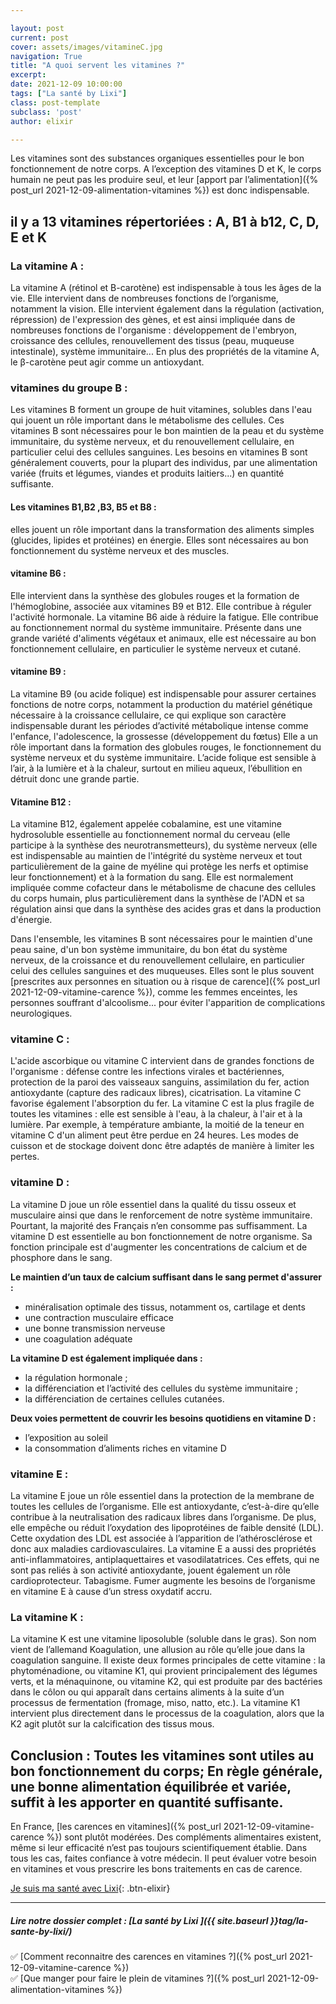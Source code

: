 ```yaml
---

layout: post
current: post
cover: assets/images/vitamineC.jpg
navigation: True
title: "A quoi servent les vitamines ?"
excerpt: 
date: 2021-12-09 10:00:00
tags: ["La santé by Lixi"]
class: post-template
subclass: 'post'
author: elixir

---
```


Les vitamines sont des substances organiques essentielles pour le bon fonctionnement de notre corps. A l’exception des vitamines D et K, le corps humain ne peut pas les produire seul, et leur [apport par l’alimentation]({% post_url 2021-12-09-alimentation-vitamines %})  est donc indispensable. 

## il y a 13 vitamines répertoriées : A, B1 à b12, C, D, E et K

### La vitamine A : 
La vitamine A (rétinol et B-carotène) est indispensable à tous les âges de la vie. Elle intervient dans de nombreuses fonctions de l’organisme, notamment la vision. Elle intervient également dans la régulation (activation, répression) de l'expression des gènes, et est ainsi impliquée dans de nombreuses fonctions de l'organisme : développement de l'embryon, croissance des cellules, renouvellement des tissus (peau, muqueuse intestinale), système immunitaire... En plus des propriétés de la vitamine A, le β-carotène peut agir comme un antioxydant.

### vitamines du groupe B  : 
Les vitamines B forment un groupe de huit vitamines, solubles dans l'eau qui jouent un rôle important dans le métabolisme des cellules.
Ces vitamines B sont nécessaires pour le bon maintien de la peau et du système immunitaire, du système nerveux, et du renouvellement cellulaire, en particulier celui des cellules sanguines.
Les besoins en vitamines B sont généralement couverts, pour la plupart des individus, par une alimentation variée (fruits et légumes, viandes et produits laitiers...) en quantité suffisante.
 
#### Les vitamines B1,B2 ,B3, B5 et B8  : 
elles jouent un rôle important dans la transformation des aliments simples (glucides, lipides et protéines) en énergie. Elles sont nécessaires au bon fonctionnement du système nerveux et des muscles.

#### vitamine B6 : 
Elle intervient dans la synthèse des globules rouges et la formation de l'hémoglobine, associée aux vitamines B9 et B12. Elle contribue à réguler l'activité hormonale. La vitamine B6 aide à réduire la fatigue. Elle contribue au fonctionnement normal du système immunitaire. Présente dans une grande variété d'aliments végétaux et animaux, elle est nécessaire au bon fonctionnement cellulaire, en particulier le système nerveux et cutané.
 
#### vitamine B9  : 
La vitamine B9 (ou acide folique) est indispensable pour assurer certaines fonctions de notre corps, notamment la production du matériel génétique nécessaire à la croissance cellulaire, ce qui explique son caractère indispensable durant les périodes d’activité métabolique intense comme l'enfance, l'adolescence, la grossesse (développement du fœtus) Elle a un rôle important dans la formation des globules rouges, le fonctionnement du système nerveux et du système immunitaire.
L’acide folique est sensible à l’air, à la lumière et à la chaleur, surtout en milieu aqueux, l’ébullition en détruit donc une grande partie.

#### Vitamine B12 : 
La vitamine B12, également appelée cobalamine, est une vitamine hydrosoluble essentielle au fonctionnement normal du cerveau (elle participe à la synthèse des neurotransmetteurs), du système nerveux (elle est indispensable au maintien de l'intégrité du système nerveux et tout particulièrement de la gaine de myéline qui protège les nerfs et optimise leur fonctionnement) et à la formation du sang. Elle est normalement impliquée comme cofacteur dans le métabolisme de chacune des cellules du corps humain, plus particulièrement dans la synthèse de l'ADN et sa régulation ainsi que dans la synthèse des acides gras et dans la production d'énergie.
 
Dans l'ensemble, les vitamines B sont nécessaires pour le maintien d'une peau saine, d'un bon système immunitaire, du bon état du système nerveux, de la croissance et du renouvellement cellulaire, en particulier celui des cellules sanguines et des muqueuses.
Elles sont le plus souvent [prescrites aux personnes en situation ou à risque de carence]({% post_url 2021-12-09-vitamine-carence %}), comme les femmes enceintes, les personnes souffrant d'alcoolisme... pour éviter l'apparition de complications neurologiques.

### vitamine C  :
L'acide ascorbique ou vitamine C intervient dans de grandes fonctions de l'organisme : défense contre les infections virales et bactériennes, protection de la paroi des vaisseaux sanguins, assimilation du fer, action antioxydante (capture des radicaux libres), cicatrisation. La vitamine C favorise également l'absorption du fer.
La vitamine C est la plus fragile de toutes les vitamines : elle est sensible à l'eau, à la chaleur, à l'air et à la lumière. Par exemple, à température ambiante, la moitié de la teneur en vitamine C d'un aliment peut être perdue en 24 heures. Les modes de cuisson et de stockage doivent donc être adaptés de manière à limiter les pertes.

### vitamine D :  
La vitamine D joue un rôle essentiel dans la qualité du tissu osseux et musculaire ainsi que dans le renforcement de notre système immunitaire. Pourtant, la majorité des Français n’en consomme pas suffisamment. 
La vitamine D est essentielle au bon fonctionnement de notre organisme. Sa fonction principale est d'augmenter les concentrations de calcium et de phosphore dans le sang.

**Le maintien d’un taux de calcium suffisant dans le sang permet d'assurer :**
  - minéralisation optimale des tissus, notamment os, cartilage et dents
  - une contraction musculaire efficace
  - une bonne transmission nerveuse
  - une coagulation adéquate

**La vitamine D est également impliquée dans :**
  - la régulation hormonale ;
  - la différenciation et l’activité des cellules du système immunitaire ;
  - la différenciation de certaines cellules cutanées.

**Deux voies permettent de couvrir les besoins quotidiens en vitamine D :**
  - l’exposition au soleil 
  - la consommation d’aliments riches en vitamine D

### vitamine E :  
La vitamine E joue un rôle essentiel dans la protection de la membrane de toutes les cellules de l’organisme. Elle est antioxydante, c’est-à-dire qu’elle contribue à la neutralisation des radicaux libres dans l’organisme. De plus, elle empêche ou réduit l’oxydation des lipoprotéines de faible densité (LDL). Cette oxydation des LDL est associée à l’apparition de l’athérosclérose et donc aux maladies cardiovasculaires. La vitamine E a aussi des propriétés anti-inflammatoires, antiplaquettaires et vasodilatatrices. Ces effets, qui ne sont pas reliés à son activité antioxydante, jouent également un rôle cardioprotecteur.
Tabagisme. Fumer augmente les besoins de l’organisme en vitamine E à cause d’un stress oxydatif accru.

### La vitamine K :  
La vitamine K est une vitamine liposoluble (soluble dans le gras). Son nom vient de l’allemand Koagulation, une allusion au rôle qu’elle joue dans la coagulation sanguine. Il existe deux formes principales de cette vitamine : la phytoménadione, ou vitamine K1, qui provient principalement des légumes verts, et la ménaquinone, ou vitamine K2, qui est produite par des bactéries dans le côlon ou qui apparaît dans certains aliments à la suite d’un processus de fermentation (fromage, miso, natto, etc.). La vitamine K1 intervient plus directement dans le processus de la coagulation, alors que la K2 agit plutôt sur la calcification des tissus mous.
 
## Conclusion : Toutes les vitamines sont utiles au bon fonctionnement du corps; En règle générale, une bonne alimentation équilibrée et variée, suffit à les apporter en quantité suffisante. 

En France, [les carences en vitamines]({% post_url 2021-12-09-vitamine-carence %}) sont plutôt modérées. 
Des compléments alimentaires existent, même si leur efficacité n’est pas toujours scientifiquement établie. 
Dans tous les cas, faites confiance à votre médecin. Il peut évaluer votre besoin en vitamines et vous prescrire les bons traitements en cas de carence.



[Je suis ma santé avec Lixi](https://www.heylixi.fr/){: .btn-elixir}

---
  
##### Lire notre dossier complet : [La santé by Lixi ]({{ site.baseurl }}tag/la-sante-by-lixi/)

✅ [Comment reconnaitre des carences en vitamines ?]({% post_url 2021-12-09-vitamine-carence %})  
✅ [Que manger pour faire le plein de vitamines ?]({% post_url 2021-12-09-alimentation-vitamines %})
